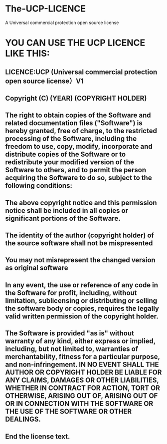 # The-UCP-LICENCE
A Universal commercial protection open source license
# YOU CAN USE THE UCP LICENCE LIKE THIS:
## LICENCE:UCP (Universal commercial protection open source license）V1

## Copyright (C)  (YEAR) (COPYRIGHT HOLDER)

## The right to obtain copies of the Software and related documentation files ("Software") is hereby granted, free of charge, to the restricted processing of the Software, including the freedom to use, copy, modify, incorporate and distribute copies of the Software or to redistribute your modified version of the Software to others, and to permit the person acquiring the Software to do so, subject to the following conditions:

##  The above copyright notice and this permission notice shall be included in all copies or significant portions of the Software.
## The identity of the author (copyright holder) of the source software shall not be mispresented
## You may not misrepresent the changed version as original software
## In any event, the use or reference of any code in the Software for profit, including, without limitation, sublicensing or distributing or selling the software body or copies, requires the legally valid written permission of the copyright holder.

## The Software is provided "as is" without warranty of any kind, either express or implied, including, but not limited to, warranties of merchantability, fitness for a particular purpose, and non-infringement. IN NO EVENT SHALL THE AUTHOR OR COPYRIGHT HOLDER BE LIABLE FOR ANY CLAIMS, DAMAGES OR OTHER LIABILITIES, WHETHER IN CONTRACT FOR ACTION, TORT OR OTHERWISE, ARISING OUT OF, ARISING OUT OF OR IN CONNECTION WITH THE SOFTWARE OR THE USE OF THE SOFTWARE OR OTHER DEALINGS.

## End the license text.
